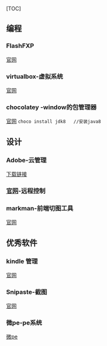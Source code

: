 [TOC]



## 编程

### FlashFXP
[官网](https://www.flashfxp.com/download)

### virtualbox-虚拟系统
[官网](https://www.virtualbox.org/wiki/Downloads)

### chocolatey -window的包管理器
[官网](https://chocolatey.org/install)
`choco install jdk8   //安装java8` 

## 设计

### Adobe-云管理
[下载链接](https://ccmdls.adobe.com/AdobeProducts/KCCC/1/win32/CreativeCloudSet-Up.exe)

### [官网](https://www.teamviewer.com/zhcn/download/windows/)-远程控制

### markman-前端切图工具
[官网](http://www.getmarkman.com/)



## 优秀软件
### kindle 管理
[官网](http://kmate.me/downloadcn/)

### Snipaste-截图
[官网](https://www.snipaste.com/)

### 微pe-pe系统
[微pe](http://www.wepe.com.cn/download.html)